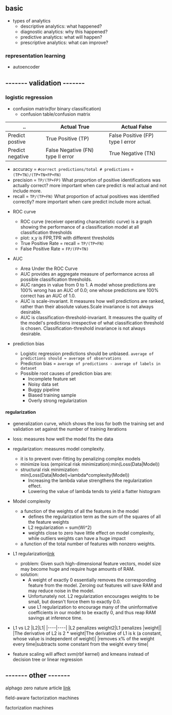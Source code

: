 ## basic 
* types of analytics
  - descriptive analytics: what happened?
  - diagnostic analytics: why this happened?
  - predictive analytics: what will happen?
  - prescriptive analytics: what can improve?


### representation learning

* autoencoder



## ------- validation -------

### logistic regression
* confusion matrix(for binary classification)
  - confusion table/confusion matrix

|..|Actual True|Actual False|
|-------|-------|-------|
|Predict postive|True Positive (TP)|False Positive (FP) type I error|
|Predict negative|False Negative (FN) type II error|True Negative (TN)|

  - accuracy = `#correct predictions/total # predictions` = `(TP+TN)/(TP+TN+FP+FN)`
  - precision = `TP/(TP+FP)` What proportion of positive identifications was actually correct? more important when care predict is real actual and not include more.
  - recall = `TP/(TP+FN)` What proportion of actual positives was identified correctly? more important when care predict include more actual.

* ROC curve
  -  ROC curve (receiver operating characteristic curve) is a graph showing the performance of a classification model at all classification thresholds
  -  plot: x,y is FPR,TPR with different thresholds
  -  True Positive Rate = recall = `TP/(TP+FN)`
  -  False Positive Rate = `FP/(FP+TN)`
* AUC
  - Area Under the ROC Curve
  - AUC provides an aggregate measure of performance across all possible classification thresholds.
  - AUC ranges in value from 0 to 1. A model whose predictions are 100% wrong has an AUC of 0.0; one whose predictions are 100% correct has an AUC of 1.0.
  - AUC is scale-invariant. It measures how well predictions are ranked, rather than their absolute values.Scale invariance is not always desirable. 
  - AUC is classification-threshold-invariant. It measures the quality of the model's predictions irrespective of what classification threshold is chosen. Classification-threshold invariance is not always desirable.

* prediction bias
  - Logistic regression predictions should be unbiased. `average of predictions should ≈ average of observations`
  - Prediction bias = `average of predictions - average of labels in dataset`
  - Possible root causes of prediction bias are:
    + Incomplete feature set
    + Noisy data set
    + Buggy pipeline
    + Biased training sample
    + Overly strong regularization

#### regularization
* generalization curve, which shows the loss for both the training set and validation set against the number of training iterations
* loss: measures how well the model fits the data
* regularization: measures model complexity. 
  - it is to prevent over-fitting by penalizing complex models
  - minimize loss (empirical risk minimization):min(Loss(Data|Model))
  - structural risk minimization: min(Loss(Data|Model)+lambda*complexity(Model))
    + Increasing the lambda value strengthens the regularization effect.
    + Lowering the value of lambda tends to yield a flatter histogram

* Model complexity
  - a function of the weights of all the features in the model
    + defines the regularization term as the sum of the squares of all the feature weights
    + L2 regularization = sum(Wi^2)
    + weights close to zero have little effect on model complexity, while outliers weights can have a huge impact
  - a function of the total number of features with nonzero weights.

* L1 regularization[link](https://developers.google.com/machine-learning/crash-course/regularization-for-sparsity/l1-regularization)
  - problem: Given such high-dimensional feature vectors, model size may become huge and require huge amounts of RAM.
  - solution: 
    + A weight of exactly 0 essentially removes the corresponding feature from the model. Zeroing out features will save RAM and may reduce noise in the model.
    + Unfortunately not. L2 regularization encourages weights to be small, but doesn't force them to exactly 0.0.
    + use L1 regularization to encourage many of the uninformative coefficients in our model to be exactly 0, and thus reap RAM savings at inference time.

* L1 vs L2
|L2|L1|
|----|----|
|L2 penalizes weight2|L1 penalizes |weight||
|The derivative of L2 is 2 * weight|The derivative of L1 is k (a constant, whose value is independent of weight)|
|removes x% of the weight every time|subtracts some constant from the weight every time|

* feature scaling will affect svm(rbf kernel) and kmeans instead of decision tree or linear regression



## ------- other -------
alphago zero nature article [link](https://www.nature.com/nature/journal/v550/n7676/full/nature24270.html)

field-aware factorization machines

factorization machines
